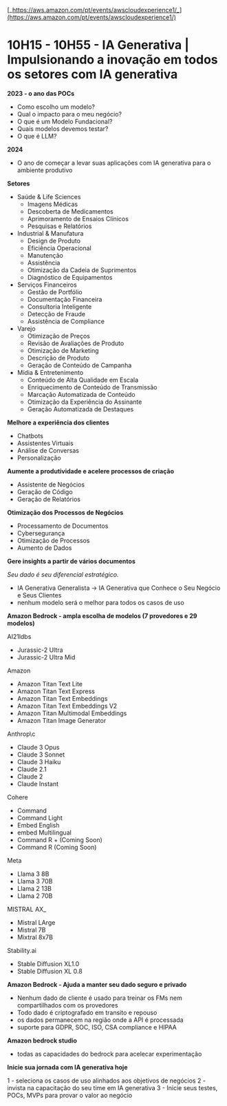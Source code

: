 [_https://aws.amazon.com/pt/events/awscloudexperience1/_](https://aws.amazon.com/pt/events/awscloudexperience1/)

# 10H15 - 10H55 - IA Generativa | Impulsionando a inovação em todos os setores com IA generativa
**2023 - o ano das POCs**
- Como escolho um modelo?
- Qual o impacto para o meu negócio?
- O que é um Modelo Fundacional?
- Quais modelos devemos testar?
- O que é LLM?

**2024**
- O ano de começar a levar suas aplicações com IA generativa para o ambiente produtivo

**Setores**
  - Saúde & Life Sciences
    - Imagens Médicas
    - Descoberta de Medicamentos
    - Aprimoramento de Ensaios Clínicos
    - Pesquisas e Relatórios
  - Industrial & Manufatura
    - Design de Produto
    - Eficiência Operacional
    - Manutenção
    - Assistência
    - Otimização da Cadeia de Suprimentos
    - Diagnóstico de Equipamentos
  - Serviços Financeiros
    - Gestão de Portfólio
    - Documentação Financeira
    - Consultoria Inteligente
    - Detecção de Fraude
    - Assistência de Compliance
  - Varejo
    - Otimização de Preços
    - Revisão de Avaliações de Produto
    - Otimização de Marketing
    - Descrição de Produto
    - Geração de Conteúdo de Campanha
  - Mídia & Entretenimento
    - Conteúdo de Alta Qualidade em Escala
    - Enriquecimento de Conteúdo de Transmissão
    - Marcação Automatizada de Conteúdo
    - Otimização da Experiência do Assinante
    - Geração Automatizada de Destaques

**Melhore a experiência dos clientes**
- Chatbots
- Assistentes Virtuais
- Análise de Conversas
- Personalização

**Aumente a produtividade e acelere processos de criação**
- Assistente de Negócios
- Geração de Código
- Geração de Relatórios

**Otimização dos Processos de Negócios**
- Processamento de Documentos
- Cybersegurança
- Otimização de Processos
- Aumento de Dados

**Gere insights a partir de vários documentos**

_Seu dado é seu diferencial estratégico._
- IA Generativa Generalista -> IA Generativa que Conhece o Seu Negócio e Seus Clientes
- nenhum modelo será o melhor para  todos os casos de uso

**Amazon Bedrock - ampla escolha de modelos (7 provedores e 29 modelos)**

AI21ldbs
- Jurassic-2 Ultra 
- Jurassic-2 Ultra Mid

Amazon
- Amazon Titan Text Lite
- Amazon Titan Text Express
- Amazon Titan Text Embeddings
- Amazon Titan Text Embeddings V2
- Amazon Titan Multimodal Embeddings
- Amazon Titan Image Generator

Anthrop\c
- Claude 3 Opus
- Claude 3 Sonnet
- Claude 3 Haiku
- Claude 2.1
- Claude 2
- Claude Instant

Cohere
- Command
- Command Light
- Embed English
- embed Multilingual
- Command R + (Coming Soon)
- Command R (Coming Soon)

Meta
- Llama 3 8B
- Llama 3 70B
- Llama 2 13B
- Llama 2 70B

MISTRAL AX_
- Mistral LArge
- Mistral 7B
- Mixtral 8x7B

Stability.ai
- Stable Diffusion XL1.0
- Stable Diffusion XL 0.8

**Amazon Bedrock - Ajuda a manter seu  dado seguro e privado**
- Nenhum dado de cliente é usado para treinar os FMs nem compartilhados com os provedores
- Todo dado é criptografado em transito e repouso
- os dados permanecem na região onde a API é processada
- suporte para GDPR, SOC, ISO, CSA compliance e HIPAA

**Amazon bedrock studio**
- todas as capacidades do bedrock para acelecar experimentação
 
**Inicie sua jornada com IA generativa hoje**

1 - seleciona os casos de uso alinhados aos objetivos de negócios
2 - invista na capacitação do seu time em IA generativa
3 - Inicie seus testes, POCs, MVPs para provar o valor ao negócio